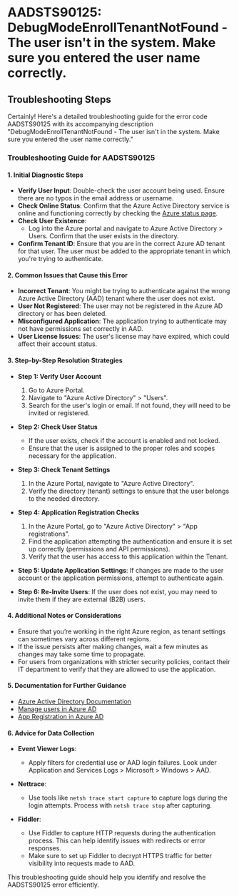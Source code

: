 
# AADSTS90125: DebugModeEnrollTenantNotFound - The user isn't in the system. Make sure you entered the user name correctly.


## Troubleshooting Steps
Certainly! Here's a detailed troubleshooting guide for the error code AADSTS90125 with its accompanying description "DebugModeEnrollTenantNotFound - The user isn't in the system. Make sure you entered the user name correctly."

### Troubleshooting Guide for AADSTS90125

#### 1. Initial Diagnostic Steps
   - **Verify User Input**: Double-check the user account being used. Ensure there are no typos in the email address or username.
   - **Check Online Status**: Confirm that the Azure Active Directory service is online and functioning correctly by checking the [Azure status page](https://status.azure.com/en-us/status).
   - **Check User Existence**:
     - Log into the Azure portal and navigate to Azure Active Directory > Users. Confirm that the user exists in the directory.
   - **Confirm Tenant ID**: Ensure that you are in the correct Azure AD tenant for that user. The user must be added to the appropriate tenant in which you're trying to authenticate.

#### 2. Common Issues that Cause this Error
   - **Incorrect Tenant**: You might be trying to authenticate against the wrong Azure Active Directory (AAD) tenant where the user does not exist.
   - **User Not Registered**: The user may not be registered in the Azure AD directory or has been deleted.
   - **Misconfigured Application**: The application trying to authenticate may not have permissions set correctly in AAD.
   - **User License Issues**: The user's license may have expired, which could affect their account status.

#### 3. Step-by-Step Resolution Strategies
   - **Step 1: Verify User Account**
     1. Go to Azure Portal.
     2. Navigate to "Azure Active Directory" > "Users".
     3. Search for the user's login or email. If not found, they will need to be invited or registered.
   
   - **Step 2: Check User Status**
     - If the user exists, check if the account is enabled and not locked.
     - Ensure that the user is assigned to the proper roles and scopes necessary for the application.

   - **Step 3: Check Tenant Settings**
     1. In the Azure Portal, navigate to "Azure Active Directory".
     2. Verify the directory (tenant) settings to ensure that the user belongs to the needed directory.

   - **Step 4: Application Registration Checks**
     1. In the Azure Portal, go to "Azure Active Directory" > "App registrations".
     2. Find the application attempting the authentication and ensure it is set up correctly (permissions and API permissions).
     3. Verify that the user has access to this application within the Tenant.
  
   - **Step 5: Update Application Settings**: If changes are made to the user account or the application permissions, attempt to authenticate again.
  
   - **Step 6: Re-Invite Users**: If the user does not exist, you may need to invite them if they are external (B2B) users.

#### 4. Additional Notes or Considerations
   - Ensure that you’re working in the right Azure region, as tenant settings can sometimes vary across different regions.
   - If the issue persists after making changes, wait a few minutes as changes may take some time to propagate.
   - For users from organizations with stricter security policies, contact their IT department to verify that they are allowed to use the application.

#### 5. Documentation for Further Guidance
   - [Azure Active Directory Documentation](https://docs.microsoft.com/en-us/azure/active-directory/)
   - [Manage users in Azure AD](https://docs.microsoft.com/en-us/azure/active-directory/users-groups-roles/users)
   - [App Registration in Azure AD](https://docs.microsoft.com/en-us/azure/active-directory/develop/quickstart-register-app)

#### 6. Advice for Data Collection
   - **Event Viewer Logs**:
     - Apply filters for credential use or AAD login failures. Look under Application and Services Logs > Microsoft > Windows > AAD.
  
   - **Nettrace**:
     - Use tools like `netsh trace start capture` to capture logs during the login attempts. Process with `netsh trace stop` after capturing.
  
   - **Fiddler**: 
     - Use Fiddler to capture HTTP requests during the authentication process. This can help identify issues with redirects or error responses.
     - Make sure to set up Fiddler to decrypt HTTPS traffic for better visibility into requests made to AAD.

This troubleshooting guide should help you identify and resolve the AADSTS90125 error efficiently.